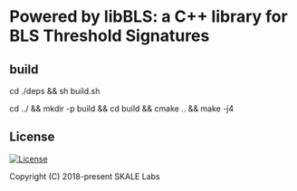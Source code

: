 # Powered by libBLS: a C++ library for BLS Threshold Signatures

## build
cd ./deps && sh build.sh

cd ../ && mkdir -p build && cd build && cmake .. && make -j4

## License

[![License](https://img.shields.io/github/license/skalenetwork/libbls.svg)](LICENSE)

Copyright (C) 2018-present SKALE Labs
